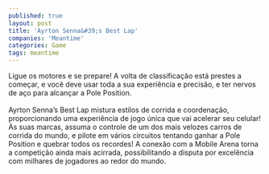 ```yaml
---
published: true
layout: post
title: 'Ayrton Senna&#39;s Best Lap'
companies: 'Meantime'
categories: Game
tags: meantime
---
```

Ligue os motores e se prepare! A volta de classifica&ccedil;&atilde;o est&aacute; prestes a come&ccedil;ar, e voc&ecirc; deve usar toda a sua experi&ecirc;ncia e precis&atilde;o, e ter nervos de a&ccedil;o para alcan&ccedil;ar a Pole Position.<br /><br />Ayrton Senna&rsquo;s Best Lap mistura estilos de corrida e coordena&ccedil;&atilde;o, proporcionando uma experi&ecirc;ncia de jogo &uacute;nica que vai acelerar seu celular! &Agrave;s suas marcas, assuma o controle de um dos mais velozes carros de corrida do mundo, e pilote em v&aacute;rios circuitos tentando ganhar a Pole Position e quebrar todos os recordes! A conex&atilde;o com a Mobile Arena torna a competi&ccedil;&atilde;o ainda mais acirrada, possibilitando a disputa por excel&ecirc;ncia com milhares de jogadores ao redor do mundo.